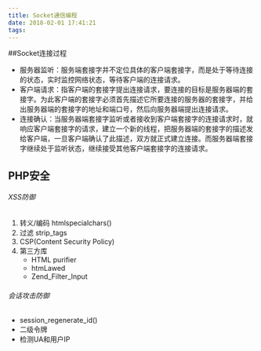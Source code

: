 ```yaml
---
title: Socket通信编程
date: 2018-02-01 17:41:21
tags:
---
```


##Socket连接过程
* 服务器监听：服务端套接字并不定位具体的客户端套接字，而是处于等待连接的状态，实时监控网络状态，等待客户端的连接请求。
* 客户端请求：指客户端的套接字提出连接请求，要连接的目标是服务器端的套接字。为此客户端的套接字必须首先描述它所要连接的服务器的套接字，并给出服务器端的套接字的地址和端口号，然后向服务器端提出连接请求。
* 连接确认：当服务器端套接字监听或者接收到客户端套接字的连接请求时，就响应客户端套接字的请求，建立一个新的线程，把服务器端的套接字的描述发给客户端，一旦客户端确认了此描述，双方就正式建立连接。而服务器端套接字继续处于监听状态，继续接受其他客户端套接字的连接请求。

## PHP安全
###### XSS防御
1. 转义/编码 htmlspecialchars()
2. 过滤 strip_tags
3. CSP(Content Security Policy)
4. 第三方库
    * HTML purifier
    * htmLawed
    * Zend_Filter_Input

###### 会话攻击防御
* session_regenerate_id()
* 二级令牌
* 检测UA和用户IP 


